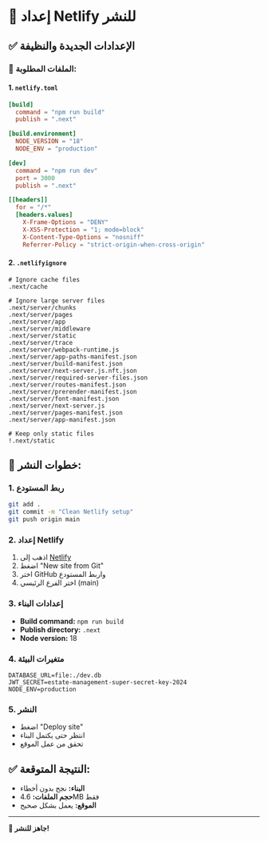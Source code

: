 # 🚀 إعداد Netlify للنشر

## ✅ الإعدادات الجديدة والنظيفة

### 📁 الملفات المطلوبة:

#### 1. `netlify.toml`
```toml
[build]
  command = "npm run build"
  publish = ".next"

[build.environment]
  NODE_VERSION = "18"
  NODE_ENV = "production"

[dev]
  command = "npm run dev"
  port = 3000
  publish = ".next"

[[headers]]
  for = "/*"
  [headers.values]
    X-Frame-Options = "DENY"
    X-XSS-Protection = "1; mode=block"
    X-Content-Type-Options = "nosniff"
    Referrer-Policy = "strict-origin-when-cross-origin"
```

#### 2. `.netlifyignore`
```gitignore
# Ignore cache files
.next/cache

# Ignore large server files
.next/server/chunks
.next/server/pages
.next/server/app
.next/server/middleware
.next/server/static
.next/server/trace
.next/server/webpack-runtime.js
.next/server/app-paths-manifest.json
.next/server/build-manifest.json
.next/server/next-server.js.nft.json
.next/server/required-server-files.json
.next/server/routes-manifest.json
.next/server/prerender-manifest.json
.next/server/font-manifest.json
.next/server/next-server.js
.next/server/pages-manifest.json
.next/server/app-manifest.json

# Keep only static files
!.next/static
```

## 🎯 خطوات النشر:

### 1. ربط المستودع
```bash
git add .
git commit -m "Clean Netlify setup"
git push origin main
```

### 2. إعداد Netlify
1. اذهب إلى [Netlify](https://netlify.com)
2. اضغط "New site from Git"
3. اختر GitHub واربط المستودع
4. اختر الفرع الرئيسي (main)

### 3. إعدادات البناء
- **Build command:** `npm run build`
- **Publish directory:** `.next`
- **Node version:** 18

### 4. متغيرات البيئة
```
DATABASE_URL=file:./dev.db
JWT_SECRET=estate-management-super-secret-key-2024
NODE_ENV=production
```

### 5. النشر
- اضغط "Deploy site"
- انتظر حتى يكتمل البناء
- تحقق من عمل الموقع

## ✅ النتيجة المتوقعة:
- **البناء:** نجح بدون أخطاء
- **حجم الملفات:** 4.6MB فقط
- **الموقع:** يعمل بشكل صحيح

---

**🚀 جاهز للنشر!**
